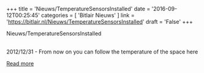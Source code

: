 +++
title = 'Nieuws/TemperatureSensorsInstalled'
date = '2016-09-12T00:25:45'
categories = [ 
 'Bitlair Nieuws' 
] 
link = 'https://bitlair.nl/Nieuws/TemperatureSensorsInstalled'
draft = 'False'
+++

<div class="mw-content-ltr mw-parser-output" dir="ltr" lang="en"><p><a class="mw-selflink selflink">Nieuws/TemperatureSensorsInstalled</a>
</p></div><div class="mw-content-ltr mw-parser-output" dir="ltr" lang="en"><p><br />
2012/12/31 - From now on you can follow the temperature of the space here
</p></div>

[Read more](https://bitlair.nl/Nieuws/TemperatureSensorsInstalled)